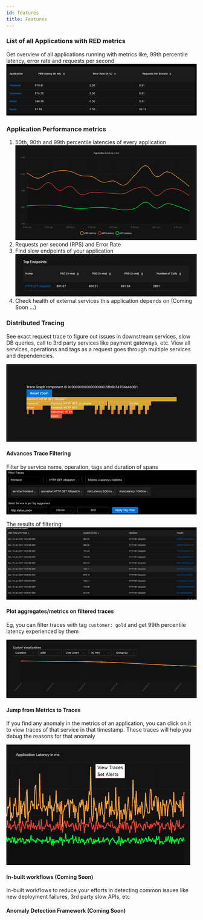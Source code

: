 ```yaml
---
id: features
title: Features
---
```


### List of all Applications with RED metrics
Get overview of all applications running with metrics like, 99th percentile latency, error rate and requests per second
![application-list](../static/img/features_services_list.png)

### Application Performance metrics
1. 50th, 90th and 99th percentile latencies of every application
![application-percentiles](../static/img/features_percentiles.png)
2. Requests per second (RPS) and Error Rate
3. Find slow endpoints of your application
![application-top-endpoints](../static/img/features_top_endpoints.png)
4. Check health of external services this application depends on (Coming Soon ...)

### Distributed Tracing
See exact request trace to figure out issues in downstream services, slow DB queries, call to 3rd party services like payment gateways, etc. View all services, operations and tags as a request goes through multiple services and dependencies.

![traces-flamegraph](../static/img/features_flamegraph.png)

#### Advances Trace Filtering
Filter by service name, operation, tags and duration of spans
![traces-filtering](../static/img/features_traces_filtering.png)

The results of filtering:
![traces-filtering-results](../static/img/features_traces_filtering_results.png)

#### Plot aggregates/metrics on filtered traces
Eg, you can filter traces with tag `customer: gold` and get 99th percentile latency experienced by them

![traces-filtered-aggregates](../static/img/features_traces_filtered_aggregates.png)


#### Jump from Metrics to Traces
If you find any anomaly in the metrics of an application, you can click on it to view traces of that service in that timestamp. These traces will help you debug the reasons for that anomaly

![traces-metrics2traces](../static/img/features_jump2traces.png)

#### In-built workflows (Coming Soon)
In-built workflows to reduce your efforts in detecting common issues like new deployment failures, 3rd party slow APIs, etc 

#### Anomaly Detection Framework (Coming Soon)
